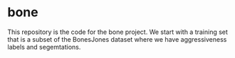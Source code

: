 # bone
This repository is the code for the bone project.  We start with a training set that is a subset of the BonesJones dataset where we have aggressiveness labels and segemtations.
